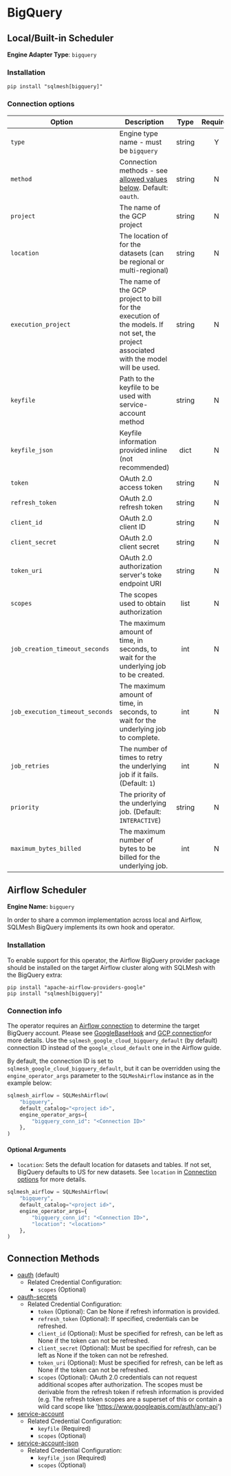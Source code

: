 # BigQuery

## Local/Built-in Scheduler

**Engine Adapter Type**: `bigquery`

### Installation
```
pip install "sqlmesh[bigquery]"
```

### Connection options

| Option                          | Description                                                                                                                          |  Type  | Required |
|---------------------------------|--------------------------------------------------------------------------------------------------------------------------------------|:------:|:--------:|
| `type`                          | Engine type name - must be `bigquery`                                                                                                | string |    Y     |
| `method`                        | Connection methods - see [allowed values below](#connection-methods). Default: `oauth`.                                              | string |    N     |
| `project`                       | The name of the GCP project                                                                                                          | string |    N     |
| `location`                      | The location of for the datasets (can be regional or multi-regional)                                                                 | string |    N     |
| `execution_project`             | The name of the GCP project to bill for the execution of the models. If not set, the project associated with the model will be used. | string |    N     |
| `keyfile`                       | Path to the keyfile to be used with service-account method                                                                           | string |    N     |
| `keyfile_json`                  | Keyfile information provided inline (not recommended)                                                                                |  dict  |    N     |
| `token`                         | OAuth 2.0 access token                                                                                                               | string |    N     |
| `refresh_token`                 | OAuth 2.0 refresh token                                                                                                              | string |    N     |
| `client_id`                     | OAuth 2.0 client ID                                                                                                                  | string |    N     |
| `client_secret`                 | OAuth 2.0 client secret                                                                                                              | string |    N     |
| `token_uri`                     | OAuth 2.0 authorization server's toke endpoint URI                                                                                   | string |    N     |
| `scopes`                        | The scopes used to obtain authorization                                                                                              |  list  |    N     |
| `job_creation_timeout_seconds`  | The maximum amount of time, in seconds, to wait for the underlying job to be created.                                                |  int   |    N     |
| `job_execution_timeout_seconds` | The maximum amount of time, in seconds, to wait for the underlying job to complete.                                                  |  int   |    N     |
| `job_retries`                   | The number of times to retry the underlying job if it fails. (Default: `1`)                                                          |  int   |    N     |
| `priority`                      | The priority of the underlying job. (Default: `INTERACTIVE`)                                                                         | string |    N     |
| `maximum_bytes_billed`          | The maximum number of bytes to be billed for the underlying job.                                                                     |  int   |    N     |

## Airflow Scheduler
**Engine Name:** `bigquery`

In order to share a common implementation across local and Airflow, SQLMesh BigQuery implements its own hook and operator.

### Installation

To enable support for this operator, the Airflow BigQuery provider package should be installed on the target Airflow cluster along with SQLMesh with the BigQuery extra:
```
pip install "apache-airflow-providers-google"
pip install "sqlmesh[bigquery]"
```

### Connection info

The operator requires an [Airflow connection](https://airflow.apache.org/docs/apache-airflow/stable/howto/connection.html) to determine the target BigQuery account. Please see [GoogleBaseHook](https://airflow.apache.org/docs/apache-airflow-providers-google/stable/_api/airflow/providers/google/common/hooks/base_google/index.html#airflow.providers.google.common.hooks.base_google.GoogleBaseHook) and [GCP connection](https://airflow.apache.org/docs/apache-airflow-providers-google/stable/connections/gcp.html)for more details. Use the `sqlmesh_google_cloud_bigquery_default` (by default) connection ID instead of the `google_cloud_default` one in the Airflow guide.

By default, the connection ID is set to `sqlmesh_google_cloud_bigquery_default`, but it can be overridden using the `engine_operator_args` parameter to the `SQLMeshAirflow` instance as in the example below:
```python linenums="1"
sqlmesh_airflow = SQLMeshAirflow(
    "bigquery",
    default_catalog="<project id>",
    engine_operator_args={
        "bigquery_conn_id": "<Connection ID>"
    },
)
```

#### Optional Arguments

* `location`: Sets the default location for datasets and tables. If not set, BigQuery defaults to US for new datasets. See `location` in [Connection options](#connection-options) for more details.

```python linenums="1"
sqlmesh_airflow = SQLMeshAirflow(
    "bigquery",
    default_catalog="<project id>",
    engine_operator_args={
        "bigquery_conn_id": "<Connection ID>",
        "location": "<location>"
    },
)
```

## Connection Methods
- [oauth](https://google-auth.readthedocs.io/en/master/reference/google.auth.html#google.auth.default) (default)
    - Related Credential Configuration:
        - `scopes` (Optional)
- [oauth-secrets](https://google-auth.readthedocs.io/en/stable/reference/google.oauth2.credentials.html)
    - Related Credential Configuration:
        - `token` (Optional): Can be None if refresh information is provided.
        - `refresh_token` (Optional): If specified, credentials can be refreshed.
        - `client_id` (Optional): Must be specified for refresh, can be left as None if the token can not be refreshed.
        - `client_secret` (Optional): Must be specified for refresh, can be left as None if the token can not be refreshed.
        - `token_uri` (Optional): Must be specified for refresh, can be left as None if the token can not be refreshed.
        - `scopes` (Optional): OAuth 2.0 credentials can not request additional scopes after authorization. The scopes must be derivable from the refresh token if refresh information is provided (e.g. The refresh token scopes are a superset of this or contain a wild card scope like 'https://www.googleapis.com/auth/any-api')
- [service-account](https://google-auth.readthedocs.io/en/master/reference/google.oauth2.service_account.html#google.oauth2.service_account.IDTokenCredentials.from_service_account_file)
    - Related Credential Configuration:
        - `keyfile` (Required)
        - `scopes` (Optional)
- [service-account-json](https://google-auth.readthedocs.io/en/master/reference/google.oauth2.service_account.html#google.oauth2.service_account.IDTokenCredentials.from_service_account_info)
    - Related Credential Configuration:
        - `keyfile_json` (Required)
        - `scopes` (Optional)